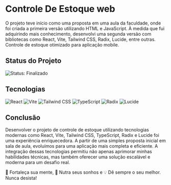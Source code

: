 # Controle De Estoque web

O projeto teve início como uma proposta em uma aula da faculdade, onde foi criada a primeira versão utilizando HTML e JavaScript. 
À medida que fui adquirindo mais conhecimento, desenvolvi uma segunda versão com bibliotecas como React, Vite, Tailwind CSS, Radix, Lucide, entre outras.
Controle de estoque otimizado para aplicação mobile.

## Status do Projeto
  <div>
    <img src="https://img.shields.io/badge/Status-%20Finalizado-gren" alt="Status: Finalizado">
  </div>

## Tecnologias 
<div>
  <img src="https://img.shields.io/badge/React-61DAFB?style=for-the-badge&logo=react&logoColor=black" alt="React">
  <img src="https://img.shields.io/badge/Vite-646CFF?style=for-the-badge&logo=vite&logoColor=white" alt="Vite">
  <img src="https://img.shields.io/badge/Tailwind_CSS-38B2AC?style=for-the-badge&logo=tailwind-css&logoColor=white" alt="Tailwind CSS">
  <img src="https://img.shields.io/badge/TypeScript-007ACC?style=for-the-badge&logo=typescript&logoColor=white" alt="TypeScript">
  <img src="https://img.shields.io/badge/Radix-EC5990?style=for-the-badge&logoColor=white" alt="Radix">
  <img src="https://img.shields.io/badge/Lucide-333333?style=for-the-badge&logoColor=white" alt="Lucide">
</div>


## Conclusão

Desenvolver o projeto de controle de estoque utilizando tecnologias modernas como React, Vite, Tailwind CSS, TypeScript, Radix e Lucide foi uma experiência enriquecedora. 
A partir de uma simples proposta inicial em sala de aula, evoluímos para uma aplicação mais completa e eficiente. A integração dessas tecnologias permitiu não apenas aprimorar 
minhas habilidades técnicas, mas também oferecer uma solução escalável e moderna para um desafio real.

🚀 Fortaleça sua mente, 🧭 Nutra seus sonhos e 💡 Dê sempre o seu melhor. Nunca desista!
